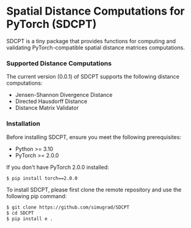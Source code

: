 # Spatial Distance Computations for PyTorch (SDCPT)

SDCPT is a tiny package that provides functions for computing and validating PyTorch-compatible spatial distance matrices computations.

### Supported Distance Computations

The current version (0.0.1) of SDCPT supports the following distance computations:

- Jensen-Shannon Divergence Distance
- Directed Hausdorff Distance
- Distance Matrix Validator

### Installation

Before installing SDCPT, ensure you meet the following prerequisites:

- Python >= 3.10
- PyTorch >= 2.0.0

If you don't have PyTorch 2.0.0 installed:

```bash
$ pip install torch==2.0.0
```

To install SDCPT, please first clone the remote repository and use the following pip command:

```bash
$ git clone https://github.com/simugrad/SDCPT
$ cd SDCPT
$ pip install e .
```
